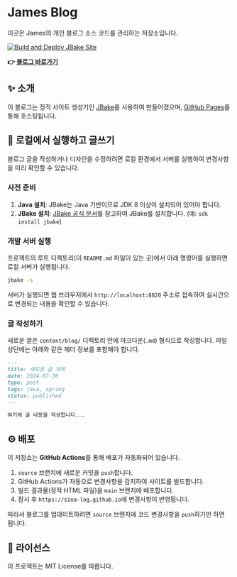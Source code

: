 # James Blog

이곳은 James의 개인 블로그 소스 코드를 관리하는 저장소입니다.

[![Build and Deploy JBake Site](https://github.com/sina-log/sina-log.github.io/actions/workflows/deploy.yml/badge.svg)](https://github.com/sina-log/sina-log.github.io/actions/workflows/deploy.yml)

**👉 [블로그 바로가기](https://sina-log.github.io)**

## ✨ 소개

이 블로그는 정적 사이트 생성기인 [JBake](https://jbake.org/)를 사용하여 만들어졌으며, [GitHub Pages](https://pages.github.com/)를 통해 호스팅됩니다.

## 🚀 로컬에서 실행하고 글쓰기

블로그 글을 작성하거나 디자인을 수정하려면 로컬 환경에서 서버를 실행하여 변경사항을 미리 확인할 수 있습니다.

### 사전 준비

1.  **Java 설치**: JBake는 Java 기반이므로 JDK 8 이상이 설치되어 있어야 합니다.
2.  **JBake 설치**: [JBake 공식 문서](https://jbake.org/docs/2.6.7/#getting_started)를 참고하여 JBake를 설치합니다. (예: `sdk install jbake`)

### 개발 서버 실행

프로젝트의 루트 디렉토리(이 `README.md` 파일이 있는 곳)에서 아래 명령어를 실행하면 로컬 서버가 실행됩니다.

```bash
jbake -s
```

서버가 실행되면 웹 브라우저에서 `http://localhost:8820` 주소로 접속하여 실시간으로 변경되는 내용을 확인할 수 있습니다.

### 글 작성하기

새로운 글은 `content/blog/` 디렉토리 안에 마크다운(`.md`) 형식으로 작성합니다. 파일 상단에는 아래와 같은 헤더 정보를 포함해야 합니다.

```markdown
---
title: 새로운 글 제목
date: 2024-07-30
type: post
tags: java, spring
status: published
---

여기에 글 내용을 작성합니다...
```

## ⚙️ 배포

이 저장소는 **GitHub Actions**를 통해 배포가 자동화되어 있습니다.

1.  `source` 브랜치에 새로운 커밋을 `push`합니다.
2.  GitHub Actions가 자동으로 변경사항을 감지하여 사이트를 빌드합니다.
3.  빌드 결과물(정적 HTML 파일)을 `main` 브랜치에 배포합니다.
4.  잠시 후 `https://sina-log.github.io`에 변경사항이 반영됩니다.

따라서 블로그를 업데이트하려면 `source` 브랜치에 코드 변경사항을 `push`하기만 하면 됩니다.

## 📄 라이선스

이 프로젝트는 MIT License를 따릅니다.

